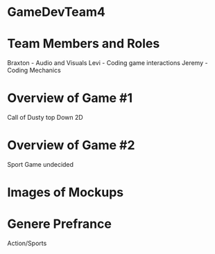# GameDevTeam4

# Team Members and Roles
Braxton - Audio and Visuals
Levi - Coding game interactions
Jeremy - Coding Mechanics
# Overview of Game #1
Call of Dusty top Down 2D
# Overview of Game #2
Sport Game undecided

# Images of Mockups

# Genere Prefrance
Action/Sports
